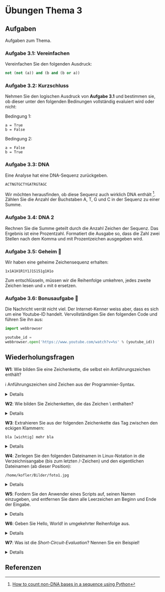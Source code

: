 # Übungen Thema 3

## Aufgaben

Aufgaben zum Thema.

### Aufgabe 3.1: Vereinfachen

Vereinfachen Sie den folgenden Ausdruck:

```py
not (not (a)) and (b and (b or a))
```

### Aufgabe 3.2: Kurzschluss

Nehmen Sie den logischen Ausdruck von **Aufgabe 3.1** und bestimmen sie, ob dieser unter den folgenden Bedinungen vollständig evaluiert wird oder nicht:

Bedingung 1:

```
a = True
b = False
```

Bedingung 2:

```
a = False
b = True
```

### Aufgabe 3.3: DNA

Eine Analyse hat eine DNA-Sequenz zurückgeben. 

```
ACTNGTGCTYGATRGTAGC
```

Wir möchten herausfinden, ob diese Sequenz auch wirklich DNA enthält [^1]. Zählen Sie die Anzahl der Buchstaben A, T, G und C in der Sequenz zu einer Summe.

### Aufgabe 3.4: DNA 2

Rechnen Sie die Summe geteilt durch die Anzahl Zeichen der Sequenz. Das Ergebnis ist eine Prozentzahl. Formatiert die Ausgabe so, dass die Zahl zwei Stellen nach dem Komma und mit Prozentzeichen ausgegeben wird.

### Aufgabe 3.5: Geheim 🚧

Wir haben eine geheime Zeichensequenz erhalten:

```
1x1A1H1R1Y1J1S151g1H1o
```

Zum entschlüsseln, müssen wir die Reihenfolge umkehren, jedes zweite Zeichen lesen und `x` mit `0` ersetzen.

### Aufgabe 3.6: Bonusaufgabe 🚧

Die Nachricht verrät nicht viel. Der Internet-Kenner weiss aber, dass es sich um eine Youtube-ID handelt. Vervollständigen Sie den folgenden Code und führen Sie ihn aus:

```py
import webbrowser

youtube_id = 
webbrowser.open('https://www.youtube.com/watch?v=%s' % (youtube_id))
```

## Wiederholungsfragen

**W1**: Wie bilden Sie eine Zeichenkette, die selbst ein Anführungszeichen enthält?

ℹ️ Anführungszeichen sind Zeichen aus der Programmier-Syntax.

<details>
Eine Möglichkeit besteht, zur Abgrenzung von Zeichenketten das jeweils andere Zeichen zu verwenden, also:
<pre>
s1="O'Reilly"  
s2='It is "O Reilly"'
</pre>
Eine zweite Möglichkeit bieten die Spezialcodes \' und \":
<pre>
s3='abc \" def \' ghi'  # ergibt: abc " def ' ghi
</pre>
</details>

**W2**: Wie bilden Sie Zeichenketten, die das Zeichen \\ enthalten?

<details>
Wenn der Backslash nicht zur Kennzeichnung von Sonderzeichen verwendet werden soll, formulieren Sie Zeichenketten am besten in der Raw-Syntax mit vorangestelltem r:
<pre>
s=r'C:\verzeichnis\readme.txt'
</pre>
</details>

**W3**: Extrahieren Sie aus der folgenden Zeichenkette das Tag zwischen den eckigen Klammern:

`bla [wichtig] mehr bla`

<details>
<pre>
s='bla [wichtig] mehr bla'  
start=s.find('[')+1    # Startposition  
end=s.rfind(']')       # Endposition  
print(s[start:end])    # Teilzeichenkette auslesen  
  'wichtig'
</pre>
</details>

**W4**: Zerlegen Sie den folgenden Dateinamen in Linux-Notation in die Verzeichnisangabe (bis zum letzten /-Zeichen) und den eigentlichen Dateinamen (ab dieser Position):

`/home/kofler/Bilder/foto1.jpg`

<details>
<pre>
s='/home/kofler/Bilder/foto1.jpg'  
pos=s.rfind('/')+1  
pfad=s[:pos]  
datei=s[pos:]  
print('Pfad:', pfad, 'Datei:', datei)  
  Pfad: /home/kofler/Bilder/   Datei: foto1.jpg
</pre>
</details>

**W5**: Fordern Sie den Anwender eines Scripts auf, seinen Namen einzugeben, und entfernen Sie dann alle Leerzeichen am Beginn und Ende der Eingabe.

<details>
<pre>
name = input('Geben Sie Ihren Namen an: ')  
name = name.strip()
</pre>
</details>

**W6**: Geben Sie Hello, World! in umgekehrter Reihenfolge aus.

<details>
<pre>hello = 'Hello, World!'  
print(hello[::-1])  
  !dlroW ,olleH
</pre>
</details>

**W7**: Was ist die *Short-Circuit-Evaluation*? Nennen Sie ein Beispiel!

<details>
Die logischen Operatoren and und or verzichten auf die Auswertung des zweiten Operanden, wenn der erste Operand bereits zum Ergebnis führt. Wenn im folgenden Beispiel rechenfunktion(x) den Wert 0 oder eine negative Zahl liefert, dann wird rechenfunktion(y) nicht aufgerufen. Das ist nicht notwendig, weil and nur dann True liefern kann, wenn beide Teilergebnisse True sind.
<pre>
x=2  
y=3  
if rechenfunktion(x)>0 and rechenfunktion(y)>0:   
    # Code ...
</pre>
</details>

## Referenzen

[^1]: [How to count non-DNA bases in a sequence using Python](https://pythonforbiologists.com/counting-non-dna-bases-in-a-sequence.html)